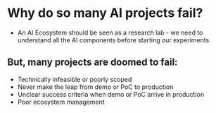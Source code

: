 # **Why do so many AI projects fail?**
- An AI Ecosystem should be seen as a research lab - we need to understand all the AI components before starting our experiments
## **But, many projects are doomed to fail:**
- Technically infeasible or poorly scoped
- Never make the leap from demo or PoC to production 
- Unclear success criteria when demo or PoC arrive in production
- Poor ecosystem management